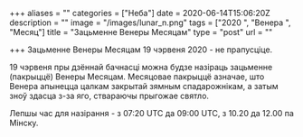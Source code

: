 +++
aliases = ""
categories = ["Неба"]
date = 2020-06-14T15:06:20Z
description = ""
image = "/images/lunar_n.png"
tags = ["2020 ", "Венера ", "Месяц"]
title = "Зацьменне Венеры Месяцам"
type = "post"
url = ""

+++
Зацьменне Венеры Месяцам 19 чэрвеня 2020 - не прапусціце.  
  
19 чэрвеня пры дзённай бачнасці можна будзе назіраць зацьменне (пакрыццё) Венеры Месяцам. Месяцовае пакрыццё азначае, што Венера апынецца цалкам закрытай зямным спадарожнікам, а затым зноў здасца з-за яго, ствараючы прыгожае святло.  
  
Лепшы час для назірання - з 07:20 UTC да 09:00 UTC, з 10.20 да 12.00 па Мiнску.